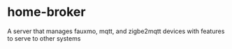 # home-broker
A server that manages fauxmo, mqtt, and zigbe2mqtt devices with features to serve to other systems

